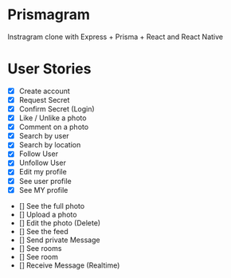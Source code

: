 # Prismagram

Instragram clone with Express + Prisma + React and React Native

# User Stories

- [x] Create account  
- [x] Request Secret  
- [x] Confirm Secret (Login)  
- [x] Like / Unlike a photo  
- [x] Comment on a photo  
- [x] Search by user  
- [x] Search by location  
- [x] Follow User  
- [x] Unfollow User  
- [x] Edit my profile  
- [x] See user profile  
- [x] See MY profile  
- [] See the full photo  
- [] Upload a photo  
- [] Edit the photo (Delete)  
- [] See the feed  
- [] Send private Message  
- [] See rooms  
- [] See room  
- [] Receive Message (Realtime)  
